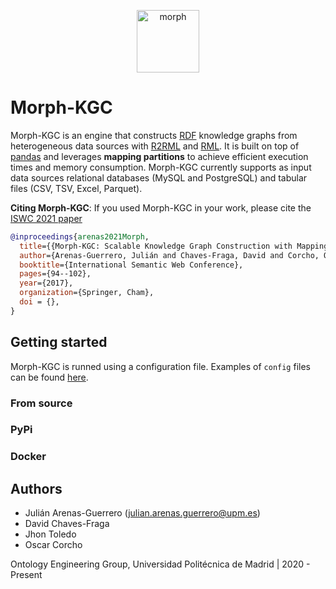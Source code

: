 <p align="center">
<img src="https://github.com/oeg-upm/morph-website/blob/master/morph-group/src/assets/logo.png" height="100" alt="morph">
</p>

# Morph-KGC

Morph-KGC is an engine that constructs [RDF](https://www.w3.org/TR/rdf11-concepts/) knowledge graphs from heterogeneous data sources with [R2RML](https://www.w3.org/TR/r2rml/) and [RML](https://rml.io/specs/rml/). It is built on top of [pandas](https://pandas.pydata.org/) and leverages __mapping partitions__ to achieve efficient execution times and memory consumption. Morph-KGC currently supports as input data sources relational databases (MySQL and PostgreSQL) and tabular files (CSV, TSV, Excel, Parquet).

**Citing Morph-KGC**: If you used Morph-KGC in your work, please cite the [ISWC 2021 paper](paperhttps://iswc2017.semanticweb.org/paper-138)

```bib
@inproceedings{arenas2021Morph,
  title={{Morph-KGC: Scalable Knowledge Graph Construction with Mapping Partitions}},
  author={Arenas-Guerrero, Julián and Chaves-Fraga, David and Corcho, Oscar},
  booktitle={International Semantic Web Conference},
  pages={94--102},
  year={2017},
  organization={Springer, Cham},
  doi = {},
}
```


## Getting started

Morph-KGC is runned using a configuration file. Examples of `config` files can be found [here](https://github.com/oeg-upm/Morph-KGC/tree/main/examples).

### From source

### PyPi

### Docker

## Authors

- Julián Arenas-Guerrero (julian.arenas.guerrero@upm.es)
- David Chaves-Fraga
- Jhon Toledo
- Oscar Corcho

Ontology Engineering Group, Universidad Politécnica de Madrid | 2020 - Present
